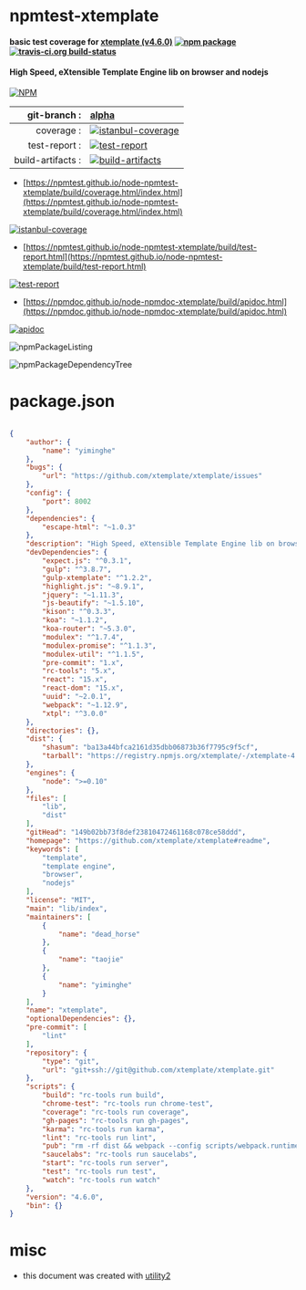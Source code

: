 # npmtest-xtemplate

#### basic test coverage for  [xtemplate (v4.6.0)](https://github.com/xtemplate/xtemplate#readme)  [![npm package](https://img.shields.io/npm/v/npmtest-xtemplate.svg?style=flat-square)](https://www.npmjs.org/package/npmtest-xtemplate) [![travis-ci.org build-status](https://api.travis-ci.org/npmtest/node-npmtest-xtemplate.svg)](https://travis-ci.org/npmtest/node-npmtest-xtemplate)

#### High Speed, eXtensible Template Engine lib on browser and nodejs

[![NPM](https://nodei.co/npm/xtemplate.png?downloads=true&downloadRank=true&stars=true)](https://www.npmjs.com/package/xtemplate)

| git-branch : | [alpha](https://github.com/npmtest/node-npmtest-xtemplate/tree/alpha)|
|--:|:--|
| coverage : | [![istanbul-coverage](https://npmtest.github.io/node-npmtest-xtemplate/build/coverage.badge.svg)](https://npmtest.github.io/node-npmtest-xtemplate/build/coverage.html/index.html)|
| test-report : | [![test-report](https://npmtest.github.io/node-npmtest-xtemplate/build/test-report.badge.svg)](https://npmtest.github.io/node-npmtest-xtemplate/build/test-report.html)|
| build-artifacts : | [![build-artifacts](https://npmtest.github.io/node-npmtest-xtemplate/glyphicons_144_folder_open.png)](https://github.com/npmtest/node-npmtest-xtemplate/tree/gh-pages/build)|

- [https://npmtest.github.io/node-npmtest-xtemplate/build/coverage.html/index.html](https://npmtest.github.io/node-npmtest-xtemplate/build/coverage.html/index.html)

[![istanbul-coverage](https://npmtest.github.io/node-npmtest-xtemplate/build/screenCapture.buildCi.browser.%252Ftmp%252Fbuild%252Fcoverage.lib.html.png)](https://npmtest.github.io/node-npmtest-xtemplate/build/coverage.html/index.html)

- [https://npmtest.github.io/node-npmtest-xtemplate/build/test-report.html](https://npmtest.github.io/node-npmtest-xtemplate/build/test-report.html)

[![test-report](https://npmtest.github.io/node-npmtest-xtemplate/build/screenCapture.buildCi.browser.%252Ftmp%252Fbuild%252Ftest-report.html.png)](https://npmtest.github.io/node-npmtest-xtemplate/build/test-report.html)

- [https://npmdoc.github.io/node-npmdoc-xtemplate/build/apidoc.html](https://npmdoc.github.io/node-npmdoc-xtemplate/build/apidoc.html)

[![apidoc](https://npmdoc.github.io/node-npmdoc-xtemplate/build/screenCapture.buildCi.browser.%252Ftmp%252Fbuild%252Fapidoc.html.png)](https://npmdoc.github.io/node-npmdoc-xtemplate/build/apidoc.html)

![npmPackageListing](https://npmtest.github.io/node-npmtest-xtemplate/build/screenCapture.npmPackageListing.svg)

![npmPackageDependencyTree](https://npmtest.github.io/node-npmtest-xtemplate/build/screenCapture.npmPackageDependencyTree.svg)



# package.json

```json

{
    "author": {
        "name": "yiminghe"
    },
    "bugs": {
        "url": "https://github.com/xtemplate/xtemplate/issues"
    },
    "config": {
        "port": 8002
    },
    "dependencies": {
        "escape-html": "~1.0.3"
    },
    "description": "High Speed, eXtensible Template Engine lib on browser and nodejs",
    "devDependencies": {
        "expect.js": "^0.3.1",
        "gulp": "^3.8.7",
        "gulp-xtemplate": "^1.2.2",
        "highlight.js": "~8.9.1",
        "jquery": "~1.11.3",
        "js-beautify": "~1.5.10",
        "kison": "^0.3.3",
        "koa": "~1.1.2",
        "koa-router": "~5.3.0",
        "modulex": "^1.7.4",
        "modulex-promise": "^1.1.3",
        "modulex-util": "^1.1.5",
        "pre-commit": "1.x",
        "rc-tools": "5.x",
        "react": "15.x",
        "react-dom": "15.x",
        "uuid": "~2.0.1",
        "webpack": "~1.12.9",
        "xtpl": "^3.0.0"
    },
    "directories": {},
    "dist": {
        "shasum": "ba13a44bfca2161d35dbb06873b36f7795c9f5cf",
        "tarball": "https://registry.npmjs.org/xtemplate/-/xtemplate-4.6.0.tgz"
    },
    "engines": {
        "node": ">=0.10"
    },
    "files": [
        "lib",
        "dist"
    ],
    "gitHead": "149b02bb73f8def23810472461168c078ce58ddd",
    "homepage": "https://github.com/xtemplate/xtemplate#readme",
    "keywords": [
        "template",
        "template engine",
        "browser",
        "nodejs"
    ],
    "license": "MIT",
    "main": "lib/index",
    "maintainers": [
        {
            "name": "dead_horse"
        },
        {
            "name": "taojie"
        },
        {
            "name": "yiminghe"
        }
    ],
    "name": "xtemplate",
    "optionalDependencies": {},
    "pre-commit": [
        "lint"
    ],
    "repository": {
        "type": "git",
        "url": "git+ssh://git@github.com/xtemplate/xtemplate.git"
    },
    "scripts": {
        "build": "rc-tools run build",
        "chrome-test": "rc-tools run chrome-test",
        "coverage": "rc-tools run coverage",
        "gh-pages": "rc-tools run gh-pages",
        "karma": "rc-tools run karma",
        "lint": "rc-tools run lint",
        "pub": "rm -rf dist && webpack --config scripts/webpack.runtime.config.js && webpack --config scripts/webpack.xtemplate.config.js && rc-tools run pub",
        "saucelabs": "rc-tools run saucelabs",
        "start": "rc-tools run server",
        "test": "rc-tools run test",
        "watch": "rc-tools run watch"
    },
    "version": "4.6.0",
    "bin": {}
}
```



# misc
- this document was created with [utility2](https://github.com/kaizhu256/node-utility2)
